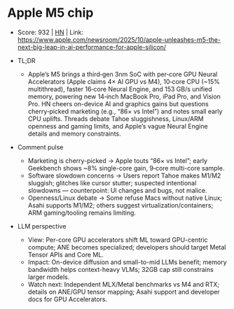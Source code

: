 # Apple M5 chip

- Score: 932 | [HN](https://news.ycombinator.com/item?id=45591799) | Link: https://www.apple.com/newsroom/2025/10/apple-unleashes-m5-the-next-big-leap-in-ai-performance-for-apple-silicon/

- TL;DR
  - Apple’s M5 brings a third‑gen 3nm SoC with per‑core GPU Neural Accelerators (Apple claims 4× AI GPU vs M4), 10‑core CPU (~15% multithread), faster 16‑core Neural Engine, and 153 GB/s unified memory, powering new 14‑inch MacBook Pro, iPad Pro, and Vision Pro. HN cheers on-device AI and graphics gains but questions cherry‑picked marketing (e.g., “86× vs Intel”) and notes small early CPU uplifts. Threads debate Tahoe sluggishness, Linux/ARM openness and gaming limits, and Apple’s vague Neural Engine details and memory constraints.

- Comment pulse
  - Marketing is cherry-picked → Apple touts “86× vs Intel”; early Geekbench shows ~8% single-core gain, 9‑core multi-core sample.
  - Software slowdown concerns → Users report Tahoe makes M1/M2 sluggish; glitches like cursor stutter; suspected intentional slowdowns — counterpoint: UI changes and bugs, not malice.
  - Openness/Linux debate → Some refuse Macs without native Linux; Asahi supports M1/M2; others suggest virtualization/containers; ARM gaming/tooling remains limiting.

- LLM perspective
  - View: Per-core GPU accelerators shift ML toward GPU-centric compute; ANE becomes specialized; developers should target Metal Tensor APIs and Core ML.
  - Impact: On-device diffusion and small-to-mid LLMs benefit; memory bandwidth helps context-heavy VLMs; 32GB cap still constrains larger models.
  - Watch next: Independent MLX/Metal benchmarks vs M4 and RTX; details on ANE/GPU tensor mapping; Asahi support and developer docs for GPU Accelerators.
